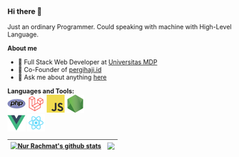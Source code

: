 ### Hi there 👋

Just an ordinary Programmer. Could speaking with machine with High-Level Language.

**About me**

- 💼 Full Stack Web Developer at [Universitas MDP](https://www.mdp.ac.id/)
- 🔭 Co-Founder of [pergihaji.id](https://pergihaji.id/)
- 💬 Ask me about anything [here](https://github.com/nurrachmat-nr/nurrachmat-nr/issues)


**Languages and Tools:**  
<code><img height="40" src="https://raw.githubusercontent.com/github/explore/80688e429a7d4ef2fca1e82350fe8e3517d3494d/topics/php/php.png"></code>
<code><img height="40" src="https://raw.githubusercontent.com/github/explore/80688e429a7d4ef2fca1e82350fe8e3517d3494d/topics/laravel/laravel.png"></code>
<code><img height="40" src="https://raw.githubusercontent.com/github/explore/80688e429a7d4ef2fca1e82350fe8e3517d3494d/topics/javascript/javascript.png"></code>
<code><img height="40" src="https://raw.githubusercontent.com/github/explore/80688e429a7d4ef2fca1e82350fe8e3517d3494d/topics/nodejs/nodejs.png"></code>   
<code><img height="40" src="https://raw.githubusercontent.com/github/explore/80688e429a7d4ef2fca1e82350fe8e3517d3494d/topics/vue/vue.png"></code>
<code><img height="40" src="https://raw.githubusercontent.com/github/explore/80688e429a7d4ef2fca1e82350fe8e3517d3494d/topics/react/react.png"></code>


| <a href="https://github.com/nurrachmat-nr"><img align="center" src="https://github-readme-stats.vercel.app/api?username=nurrachmat-nr&show_icons=true&include_all_commits=true&hide=contribs,prs&count_private=true&theme=vue&hide_border=true" alt="Nur Rachmat's github stats" /></a> | <a href="https://github.com/nurrachmat-nr"><img align="center" src="https://github-readme-stats.vercel.app/api/top-langs/?username=nurrachmat-nr&layout=compact&theme=buefy&hide_border=true" /></a> |
| ------------- | ------------- |
<!--
**nurrachmat-nr/nurrachmat-nr** is a ✨ _special_ ✨ repository because its `README.md` (this file) appears on your GitHub profile.

Here are some ideas to get you started:

- 🔭 I’m currently working on ...
- 🌱 I’m currently learning ...
- 👯 I’m looking to collaborate on ...
- 🤔 I’m looking for help with ...
- 💬 Ask me about ...
- 📫 How to reach me: ...
- 😄 Pronouns: ...
- ⚡ Fun fact: ...
-->
